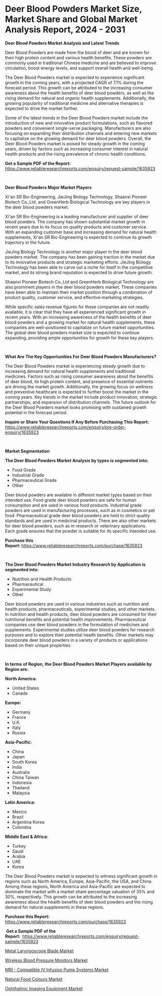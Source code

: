 <p><h1>Deer Blood Powders Market Size, Market Share and Global Market Analysis Report, 2024 - 2031</h1></p><p><strong>Deer Blood Powders Market Analysis and Latest Trends</strong></p>
<p><p>Deer Blood Powders are made from the blood of deer and are known for their high protein content and various health benefits. These powders are commonly used in traditional Chinese medicine and are believed to improve circulation, boost energy levels, and support overall health and well-being.</p><p>The Deer Blood Powders market is expected to experience significant growth in the coming years, with a projected CAGR of 7.1% during the forecast period. This growth can be attributed to the increasing consumer awareness about the health benefits of deer blood powders, as well as the rising demand for natural and organic health supplements. Additionally, the growing popularity of traditional medicine and alternative therapies is expected to drive the market further.</p><p>Some of the latest trends in the Deer Blood Powders market include the introduction of new and innovative product formulations, such as flavored powders and convenient single-serve packaging. Manufacturers are also focusing on expanding their distribution channels and entering new markets to capitalize on the growing demand for deer blood powders. Overall, the Deer Blood Powders market is poised for steady growth in the coming years, driven by factors such as increasing consumer interest in natural health products and the rising prevalence of chronic health conditions.</p></p>
<p><strong>Get a Sample PDF of the Report:&nbsp;</strong> <a href="https://www.reliableresearchreports.com/enquiry/request-sample/1635923">https://www.reliableresearchreports.com/enquiry/request-sample/1635923</a></p>
<p>&nbsp;</p>
<p><strong>Deer Blood Powders Major Market Players</strong></p>
<p><p>Xi'an SR Bio-Engineering, JieJing Biology Technology, Shaanxi Pioneer Biotech Co.,Ltd, and GreenHerb Biological Technology are key players in the deer blood powders market.</p><p>Xi'an SR Bio-Engineering is a leading manufacturer and supplier of deer blood powders. The company has shown substantial market growth in recent years due to its focus on quality products and customer service. With an expanding customer base and increasing demand for natural health supplements, Xi'an SR Bio-Engineering is expected to continue its growth trajectory in the future.</p><p>JieJing Biology Technology is another major player in the deer blood powders market. The company has been gaining traction in the market due to its innovative products and strategic marketing efforts. JieJing Biology Technology has been able to carve out a niche for itself in the competitive market, and its strong brand reputation is expected to drive future growth.</p><p>Shaanxi Pioneer Biotech Co.,Ltd and GreenHerb Biological Technology are also prominent players in the deer blood powders market. These companies have been able to maintain their market position through a combination of product quality, customer service, and effective marketing strategies.</p><p>While specific sales revenue figures for these companies are not readily available, it is clear that they have all experienced significant growth in recent years. With an increasing awareness of the health benefits of deer blood powders and a growing market for natural health supplements, these companies are well-positioned to capitalize on future market opportunities. The global deer blood powders market size is expected to continue expanding, providing ample opportunities for growth for these key players.</p></p>
<p>&nbsp;</p>
<p><strong>What Are The Key Opportunities For Deer Blood Powders Manufacturers?</strong></p>
<p><p>The Deer Blood Powders market is experiencing steady growth due to increasing demand for natural health supplements and traditional medicines. Factors such as rising consumer awareness about the benefits of deer blood, its high protein content, and presence of essential nutrients are driving the market growth. Additionally, the growing focus on wellness and preventive healthcare is expected to further boost the market in the coming years. Key trends in the market include product innovation, strategic partnerships, and expansion of distribution channels. The future outlook for the Deer Blood Powders market looks promising with sustained growth potential in the forecast period.</p></p>
<p><strong>Inquire or Share Your Questions If Any Before Purchasing This Report:</strong> <a href="https://www.reliableresearchreports.com/enquiry/pre-order-enquiry/1635923">https://www.reliableresearchreports.com/enquiry/pre-order-enquiry/1635923</a></p>
<p>&nbsp;</p>
<p><strong>Market Segmentation</strong></p>
<p><strong>The Deer Blood Powders Market Analysis by types is segmented into:</strong></p>
<p><ul><li>Food Grade</li><li>Industrial Grade</li><li>Pharmaceutical Grade</li><li>Other</li></ul></p>
<p><p>Deer blood powders are available in different market types based on their intended use. Food grade deer blood powders are safe for human consumption and are used in various food products. Industrial grade powders are used in manufacturing processes, such as in cosmetics or pet food. Pharmaceutical grade deer blood powders are held to strict quality standards and are used in medicinal products. There are also other markets for deer blood powders, such as in research or veterinary applications. Each grade ensures that the powder is suitable for its specific intended use.</p></p>
<p><strong>Purchase this Report:&nbsp;</strong><a href="https://www.reliableresearchreports.com/purchase/1635923">https://www.reliableresearchreports.com/purchase/1635923</a></p>
<p>&nbsp;</p>
<p><strong>The Deer Blood Powders Market Industry Research by Application is segmented into:</strong></p>
<p><ul><li>Nutrition and Health Products</li><li>Pharmaceutical</li><li>Experimental Study</li><li>Other</li></ul></p>
<p><p>Deer blood powders are used in various industries such as nutrition and health products, pharmaceuticals, experimental studies, and other markets. In nutrition and health products, deer blood powders are consumed for their nutritional benefits and potential health improvements. Pharmaceutical companies use deer blood powders in the formulation of medicines and supplements. Experimental studies utilize deer blood powders for research purposes and to explore their potential health benefits. Other markets may incorporate deer blood powders in a variety of products or applications based on their unique properties.</p></p>
<p>&nbsp;</p>
<p><strong>In terms of Region, the Deer Blood Powders Market Players available by Region are:</strong></p>
<p>
    <p> <strong> North America: </strong>
        <ul>
            <li>United States</li>
            <li>Canada</li>
        </ul>
        </p> 
    <p> <strong> Europe: </strong>
        <ul>
            <li>Germany</li>
            <li>France</li>
            <li>U.K.</li>
            <li>Italy</li>
            <li>Russia</li>
        </ul>
        </p> 
    <p> <strong> Asia-Pacific: </strong>
        <ul>
            <li>China</li>
            <li>Japan</li>
            <li>South Korea</li>
            <li>India</li>
            <li>Australia</li>
            <li>China Taiwan</li>
            <li>Indonesia</li>
            <li>Thailand</li>
            <li>Malaysia</li>
        </ul>
        </p> 
    <p> <strong> Latin America: </strong>
        <ul>
            <li>Mexico</li>
            <li>Brazil</li>
            <li>Argentina Korea</li>
            <li>Colombia</li>
        </ul>
        </p> 
    <p> <strong> Middle East & Africa: </strong>
        <ul>
            <li>Turkey</li>
            <li>Saudi</li>
            <li>Arabia</li>
            <li>UAE</li>
            <li>Korea</li>
        </ul>
    </p>
    </p>
<p><p>The Deer Blood Powders market is expected to witness significant growth in regions such as North America, Europe, Asia-Pacific, the USA, and China. Among these regions, North America and Asia-Pacific are expected to dominate the market with a market share percentage valuation of 35% and 30%, respectively. This growth can be attributed to the increasing awareness about the health benefits of deer blood powders and the rising demand for natural supplements in these regions.</p></p>
<p><strong>Purchase this Report: </strong><a href="https://www.reliableresearchreports.com/purchase/1635923">https://www.reliableresearchreports.com/purchase/1635923</a></p>
<p>&nbsp;<strong>Get a Sample PDF of the Report:&nbsp;&nbsp;</strong><a href="https://www.reliableresearchreports.com/enquiry/request-sample/1635923">https://www.reliableresearchreports.com/enquiry/request-sample/1635923</a></p>
<p><strong></strong></p>
<p><p><a href="https://medium.com/@bradomar67436/metal-laryngoscope-blade-market-report-reveals-the-latest-trends-and-growth-opportunities-of-this-c3632fcfaa6e">Metal Laryngoscope Blade Market</a></p><p><a href="https://medium.com/@elizabethalexander97/wireless-blood-pressure-monitors-market-furnishes-information-on-market-share-market-trends-and-bc395dda99e3">Wireless Blood Pressure Monitors Market</a></p><p><a href="https://github.com/lylyparadise/Market-Research-Report-List-1/blob/main/mri-compatible-iv-infusion-pump-systems-market.md">MRI - Compatible IV Infusion Pump Systems Market</a></p><p><a href="https://github.com/johnbach50/Market-Research-Report-List-1/blob/main/natural-food-colours-market.md">Natural Food Colours Market</a></p><p><a href="https://medium.com/@bradomar67436/ophthalmic-imaging-equipment-market-size-reveals-the-best-marketing-channels-in-global-industry-fde826d6930b">Ophthalmic Imaging Equipment Market</a></p></p>